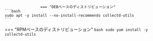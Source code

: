 					=== "DEBベースのディストリビューション"
    ```bash
    sudo apt -y install --no-install-recommends collectd-utils
    ```
=== "RPMベースのディストリビューション"
    ```bash
    sudo yum install -y collectd-utils
    ```
